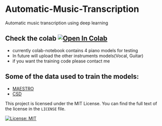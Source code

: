 # Automatic-Music-Transcription

Automatic music transcription using deep learning

## Check the colab <a href="https://colab.research.google.com/drive/1HQ3lPldW6a06wnCvZXrGt2g8ks-E8g-U?usp=sharing" target="_blank" ><img src="https://colab.research.google.com/assets/colab-badge.svg" alt="Open In Colab" /></a>

* currently colab-notebook contains 4 piano models for testing
* In future will upload the other instruments models(Vocal, Guitar)
* if you want the training code please contact me



## Some of the data used to train the models:

* [MAESTRO](https://magenta.tensorflow.org/datasets/maestro)
* [CSD](https://zenodo.org/record/4785016#.ZA3ghOzMK3I)




This project is licensed under the MIT License. You can find the full text of the license in the `LICENSE` file.

[![License: MIT](https://img.shields.io/badge/License-MIT-yellow.svg)](https://opensource.org/licenses/MIT)

